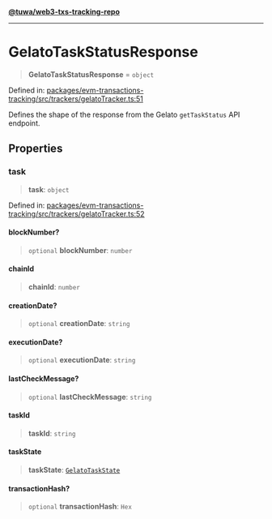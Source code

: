 [**@tuwa/web3-txs-tracking-repo**](../../../README.md)

***

# GelatoTaskStatusResponse

> **GelatoTaskStatusResponse** = `object`

Defined in: [packages/evm-transactions-tracking/src/trackers/gelatoTracker.ts:51](https://github.com/TuwaIO/web3-transactions-tracking/blob/1aebbce149913a5fb7a35a60e4556bc602bd2f8e/packages/evm-transactions-tracking/src/trackers/gelatoTracker.ts#L51)

Defines the shape of the response from the Gelato `getTaskStatus` API endpoint.

## Properties

### task

> **task**: `object`

Defined in: [packages/evm-transactions-tracking/src/trackers/gelatoTracker.ts:52](https://github.com/TuwaIO/web3-transactions-tracking/blob/1aebbce149913a5fb7a35a60e4556bc602bd2f8e/packages/evm-transactions-tracking/src/trackers/gelatoTracker.ts#L52)

#### blockNumber?

> `optional` **blockNumber**: `number`

#### chainId

> **chainId**: `number`

#### creationDate?

> `optional` **creationDate**: `string`

#### executionDate?

> `optional` **executionDate**: `string`

#### lastCheckMessage?

> `optional` **lastCheckMessage**: `string`

#### taskId

> **taskId**: `string`

#### taskState

> **taskState**: [`GelatoTaskState`](../enumerations/GelatoTaskState.md)

#### transactionHash?

> `optional` **transactionHash**: `Hex`
